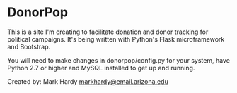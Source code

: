 <h1>DonorPop</h1>

This is a site I'm creating to facilitate donation and donor tracking for political campaigns. It's being written with Python's Flask microframework and Bootstrap.

You will need to make changes in donorpop/config.py for your system, have Python 2.7 or higher and MySQL installed to get up and running.

Created by: Mark Hardy
markhardy@email.arizona.edu
